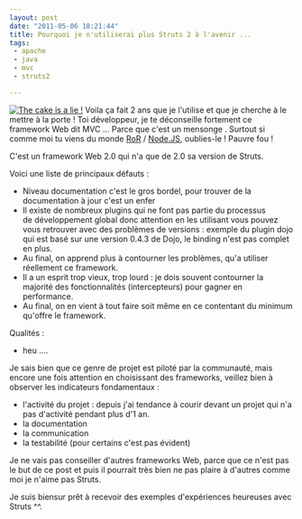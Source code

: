 ```yaml
---
layout: post
date: "2011-05-06 18:21:44"
title: Pourquoi je n'utiliserai plus Struts 2 à l'avenir ...
tags:
 - apache
 - java
 - mvc
 - struts2

---
```


[![The cake is a lie !](http://static.zenithar.org/wp-content/uploads/2011/05/images.jpeg)](http://static.zenithar.org/wp-content/uploads/2011/05/images.jpeg)
Voila ça fait 2 ans que je l'utilise et que je cherche à le mettre à la porte !
Toi développeur, je te déconseille fortement ce framework Web dit MVC ... Parce que c'est un mensonge . Surtout si comme moi tu viens du monde [RoR](http://rubyonrails.org/) / [Node.JS](http://nodejs.org/), oublies-le ! Pauvre fou !

C'est un framework Web 2.0 qui n'a que de 2.0 sa version de Struts.

Voici une liste de principaux défauts :

  * Niveau documentation c'est le gros bordel, pour trouver de la documentation à jour c'est un enfer
  * Il existe de nombreux plugins qui ne font pas partie du processus de développement global donc attention en les utilisant vous pouvez vous retrouver avec des problèmes de versions : exemple du plugin dojo qui est basé sur une version 0.4.3 de Dojo, le binding n'est pas complet en plus.
  * Au final, on apprend plus à contourner les problèmes, qu'a utiliser réellement ce framework.
  * Il a un esprit trop vieux, trop lourd : je dois souvent contourner la majorité des fonctionnalités (intercepteurs) pour gagner en performance.
  * Au final, on en vient à tout faire soit même en ce contentant du minimum qu'offre le framework.

Qualités :

  * heu ....

Je sais bien que ce genre de projet est piloté par la communauté, mais encore une fois attention en choisissant des frameworks, veillez bien à observer les indicateurs fondamentaux :

  * l'activité du projet : depuis j'ai tendance à courir devant un projet qui n'a pas d'activité pendant plus d'1 an.
  * la documentation
  * la communication
  * la testabilité (pour certains c'est pas évident)

Je ne vais pas conseiller d'autres frameworks Web, parce que ce n'est pas le but de ce post et puis il pourrait très bien ne pas plaire à d'autres comme moi je n'aime pas Struts.

Je suis biensur prêt à recevoir des exemples d'expériences heureuses avec Struts ^^.
